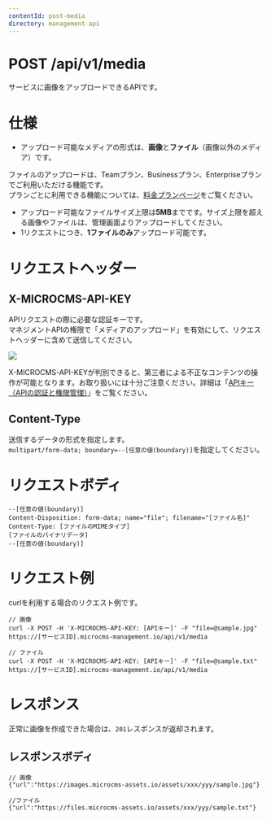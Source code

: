 ```yaml
---
contentId: post-media
directory: management-api
---
```


# POST /api/v1/media

サービスに画像をアップロードできるAPIです。

仕様
==

*   アップロード可能なメディアの形式は、**画像**と**ファイル**（画像以外のメディア）です。

ファイルのアップロードは、Teamプラン、Businessプラン、Enterpriseプランでご利用いただける機能です。  
プランごとに利用できる機能については、[料金プランページ](https://microcms.io/pricing)をご覧ください。

*   アップロード可能なファイルサイズ上限は**5MB**までです。サイズ上限を超える画像やファイルは、管理画面よりアップロードしてください。
*   1リクエストにつき、**1ファイルのみ**アップロード可能です。

リクエストヘッダー
=========

X-MICROCMS-API-KEY
------------------

APIリクエストの際に必要な認証キーです。  
マネジメントAPIの権限で「メディアのアップロード」を有効にして、リクエストヘッダーに含めて送信してください。  
  
![](https://images.microcms-assets.io/assets/d6af1616730544a596d299c20834f460/3f05519287f74eefaa0610efd941c915/CleanShot%202025-08-21%20at%2011.46.39.png)

X-MICROCMS-API-KEYが判別できると、第三者による不正なコンテンツの操作が可能となります。お取り扱いには十分ご注意ください。詳細は「[APIキー（APIの認証と権限管理）](https://document.microcms.io/content-api/x-microcms-api-key)」をご覧ください。

Content-Type
------------

送信するデータの形式を指定します。  
`multipart/form-data; boundary=--[任意の値(boundary)]`を指定してください。

リクエストボディ
========

    --[任意の値(boundary)]
    Content-Disposition: form-data; name="file"; filename="[ファイル名]"
    Content-Type: [ファイルのMIMEタイプ]
    [ファイルのバイナリデータ]
    --[任意の値(boundary)]

リクエスト例
======

curlを利用する場合のリクエスト例です。

    // 画像
    curl -X POST -H 'X-MICROCMS-API-KEY: [APIキー]' -F "file=@sample.jpg" https://[サービスID].microcms-management.io/api/v1/media
    
    // ファイル
    curl -X POST -H 'X-MICROCMS-API-KEY: [APIキー]' -F "file=@sample.txt" https://[サービスID].microcms-management.io/api/v1/media

レスポンス
=====

正常に画像を作成できた場合は、`201`レスポンスが返却されます。

レスポンスボディ
--------

    // 画像
    {"url":"https://images.microcms-assets.io/assets/xxx/yyy/sample.jpg"}
    
    //ファイル
    {"url":"https://files.microcms-assets.io/assets/xxx/yyy/sample.txt"}